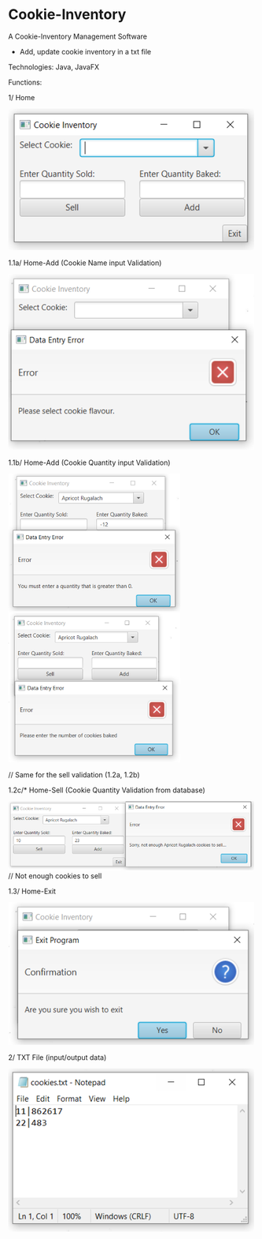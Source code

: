 # Cookie-Inventory
A Cookie-Inventory Management Software
- Add, update cookie inventory in a txt file

Technologies: Java, JavaFX

Functions:

1/ Home

<img src="Screenshots/Home.PNG" width="500">

1.1a/ Home-Add (Cookie Name input Validation) 

<img src="Screenshots/Home-Validation(Cookie).PNG" width="500">


1.1b/ Home-Add (Cookie Quantity input Validation)

<img src="Screenshots/Home-Validation(CookieQuanAdd).PNG" width="350">
<img src="Screenshots/Home-Validation(CookieQuanAdd2).PNG" width="350">

// Same for the sell validation (1.2a, 1.2b)

1.2c/* Home-Sell (Cookie Quantity Validation from database) 

<img src="Screenshots/Home-Validation(CookieSellQuan).PNG" width="500">
// Not enough cookies to sell

1.3/ Home-Exit

<img src="Screenshots/Exit.PNG" width="500">

2/ TXT File (input/output data)

<img src="Screenshots/Database.PNG" width="500">


